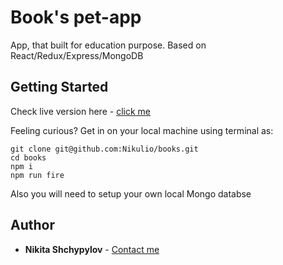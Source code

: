 # Book's pet-app

App, that built for education purpose. Based on React/Redux/Express/MongoDB
 

## Getting Started

Check live version here - [click me](https://polar-sands-46857.herokuapp.com/)

Feeling curious? Get in on your local machine using terminal as: 
```
git clone git@github.com:Nikulio/books.git
cd books
npm i
npm run fire
```
Also you will need to setup your own local Mongo databse

## Author

* **Nikita Shchypylov** - [Contact me](mailto:shchypylov@gmail.com)

